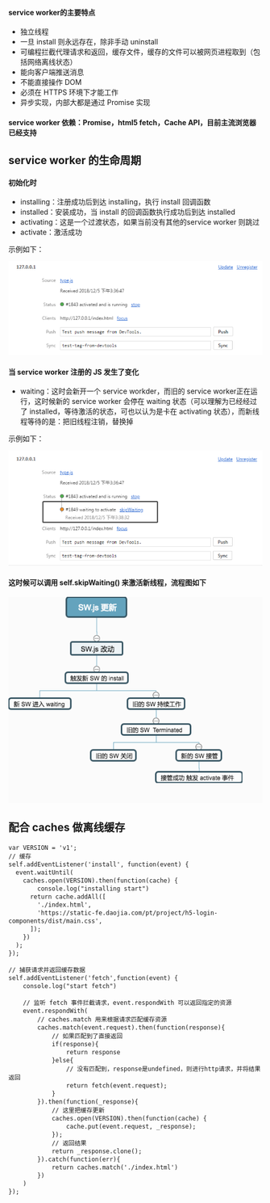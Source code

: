 #### service worker的主要特点

<ul>
  <li>独立线程</li>
  <li>一旦 install 则永远存在，除非手动 uninstall </li>
  <li>可编程拦截代理请求和返回，缓存文件，缓存的文件可以被网页进程取到（包括网络离线状态）</li>
  <li>能向客户端推送消息</li>
  <li>不能直接操作 DOM</li>
  <li>必须在 HTTPS 环境下才能工作</li>
  <li>异步实现，内部大都是通过 Promise 实现</li>
</ul>

#### service worker 依赖：Promise，html5 fetch，Cache API，目前主流浏览器已经支持

<h2>service worker 的生命周期</h2>

#### 初始化时

<ul>
  <li>installing：注册成功后到达 installing，执行 install 回调函数</li>
  <li>installed：安装成功，当 install 的回调函数执行成功后到达 installed</li>
  <li>activating：这是一个过渡状态，如果当前没有其他的service worker 则跳过</li>
  <li>activate：激活成功</li>
</ul>

示例如下：

<img src="https://github.com/HanLess/pwa-analysis/blob/master/imgs/init.png" />

#### 当 service worker 注册的 JS 发生了变化

<ul>
  <li>waiting：这时会新开一个 service workder，而旧的 service worker正在运行，这时候新的 service worker 会停在 waiting 状态（可以理解为已经经过了 installed，等待激活的状态，可也以认为是卡在 activating 状态），而新线程等待的是：把旧线程注销，替换掉</li>
</ul>

示例如下：

<img src="https://github.com/HanLess/pwa-analysis/blob/master/imgs/change.png" />

#### 这时候可以调用 self.skipWaiting() 来激活新线程，流程图如下

<img src="https://github.com/HanLess/pwa-analysis/blob/master/imgs/ws-update.png" />

<h2>配合 caches 做离线缓存</h2>

```
var VERSION = 'v1';
// 缓存
self.addEventListener('install', function(event) {
  event.waitUntil(
    caches.open(VERSION).then(function(cache) {
        console.log("installing start")
      return cache.addAll([
        './index.html',
        'https://static-fe.daojia.com/pt/project/h5-login-components/dist/main.css',
      ]);
    })
  );
});

// 捕获请求并返回缓存数据
self.addEventListener('fetch',function(event) {
    console.log("start fetch")

    // 监听 fetch 事件拦截请求，event.respondWith 可以返回指定的资源
    event.respondWith(
        // caches.match 用来根据请求匹配缓存资源
        caches.match(event.request).then(function(response){
            // 如果匹配到了直接返回
            if(response){
                return response
            }else{
                // 没有匹配到，response是undefined，则进行http请求，并将结果返回
                return fetch(event.request);
            }
        }).then(function(_response){
            // 这里把缓存更新
            caches.open(VERSION).then(function(cache) {
                cache.put(event.request, _response);
            });  
            // 返回结果
            return _response.clone();
        }).catch(function(err){
            return caches.match('./index.html')
        })
    )
});
```





